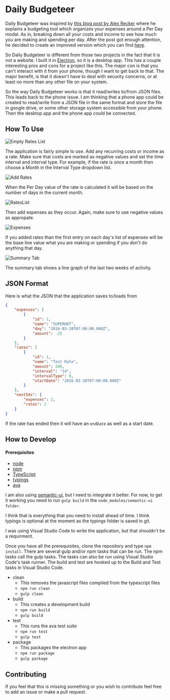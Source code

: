 # Daily Budgeteer

Daily Budgeteer was inspired by [this blog post by Alex Recker](http://alexrecker.com/our-new-sid-meiers-civilization-inspired-budget/) where he explains a budgeting tool which organizes your expenses around a Per Day modal. As in, breaking down all your costs and income to see how much you are making and spending per day. After the post got enough attention, he decided to create an improved version which you can find [here](https://github.com/arecker/bennedetto).

So Daily Budgeteer is different from those two projects in the fact that it is not a website. I built it in [Electron](http://electron.atom.io/), so it is a desktop app. This has a couple interesting pros and cons for a project like this. The major con is that you can't interact with it from your phone, though I want to get back to that. The major benefit, is that it doesn't have to deal with security concerns, or at least no more than any other file on your system.

So the way Daily Budgeteer works is that it read/writes to/from JSON files. This leads back to the phone issue. I am thinking that a phone app could be created to read/write from a JSON file in the same format and store the file in google drive, or some other storage system accessible from your phone. Then the desktop app and the phone app could be connected.

## How To Use

![Empty Rates List]("/readme-images/Rates-Empty.PNG")

The application is fairly simple to use. Add any recurring costs or income as a rate. Make sure that costs are marked as negative values and set the time interval and interval type. For example, if the rate is once a month then choose a Month in the Interval Type dropdown list. 

![Add Rates]("/readme-images/AddRate.PNG")

When the Per Day value of the rate is calculated it will be based on the number of days in the current month.

![RatesList ]("/readme-images/Rates-Examples.PNG")

Then add expenses as they occur. Again, make sure to use negative values as appropate. 

![Expenses]("/readme-images/Expenses-Examples.PNG")

If you added rates than the first entry on each day's list of expenses will be the base line value what you are making or spending if you don't do anything that day.

![Summary Tab]("/readme-images/Summary.PNG")

The summary tab shows a line graph of the last two weeks of activity.

## JSON Format

Here is what the JSON that the application saves to/loads from

```json
{
    "expenses": [
        {
            "id": 1,
            "name": "SUPERHOT",
            "day": "2016-03-20T07:00:00.000Z",
            "amount": -25
        }
    ],
    "rates": [
        {
            "id": 1,
            "name": "Test Rate",
            "amount": 200,
            "interval": "14",
            "intervalType": 0,
            "startDate": "2016-03-20T07:00:00.000Z"
        }
    ],
    "nextIds": {
        "expenses": 2,
        "rates": 2
    }
}
```

If the rate has ended then it will have an `endDate` as well as a start date.

## How to Develop

#### Prerequisites
- [node](https://nodejs.org/en/)
- [npm](https://www.npmjs.com/)
- [TypeScript](http://www.typescriptlang.org/)
- [typings](https://github.com/typings)
- [ava](https://github.com/sindresorhus/ava)

I am also using [semantic-ui](http://semantic-ui.com/), but I need to integrate it better. For now, to get it working you need to run `gulp build` in the `node_modules/semantic-ui folder`.

I think that is everything that you need to install ahead of time. I think typings is optional at the moment as the typings folder is saved in git. 

I was using Visual Studio Code to write the application, but that shouldn't be a requirment. 

Once you have all the prerequisites, clone the repository and type `npm install`. There are several gulp and/or npm tasks that can be run. The npm tasks call the gulp tasks. The tasks can also be run using Visual Studio Code's task runner. The build and test are hooked up to the Build and Test tasks in Visual Studio Code.

- clean
  - This removes the javascript files compiled from the typescript files
  - `npm run clean`
  - `gulp clean`
- build
  - This creates a development build
  - `npm run build`
  - `gulp build`
- test
  - This runs the ava test suite
  - `npm run test`
  - `gulp test`
- package
  - This packages the electron app
  - `npm run package`
  - `gulp package`
  
## Contributing

If you feel that this is missing something or you wish to contribute feel free to add an issue or make a pull request.